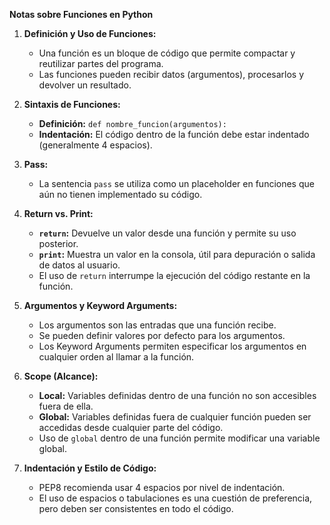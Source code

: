 **Notas sobre Funciones en Python**

1. **Definición y Uso de Funciones:**
   - Una función es un bloque de código que permite compactar y reutilizar partes del programa.
   - Las funciones pueden recibir datos (argumentos), procesarlos y devolver un resultado.

2. **Sintaxis de Funciones:**
   - **Definición:** `def nombre_funcion(argumentos):`
   - **Indentación:** El código dentro de la función debe estar indentado (generalmente 4 espacios).

3. **Pass:**
   - La sentencia `pass` se utiliza como un placeholder en funciones que aún no tienen implementado su código.

4. **Return vs. Print:**
   - **`return`:** Devuelve un valor desde una función y permite su uso posterior.
   - **`print`:** Muestra un valor en la consola, útil para depuración o salida de datos al usuario.
   - El uso de `return` interrumpe la ejecución del código restante en la función.

5. **Argumentos y Keyword Arguments:**
   - Los argumentos son las entradas que una función recibe.
   - Se pueden definir valores por defecto para los argumentos.
   - Los Keyword Arguments permiten especificar los argumentos en cualquier orden al llamar a la función.

6. **Scope (Alcance):**
   - **Local:** Variables definidas dentro de una función no son accesibles fuera de ella.
   - **Global:** Variables definidas fuera de cualquier función pueden ser accedidas desde cualquier parte del código.
   - Uso de `global` dentro de una función permite modificar una variable global.

7. **Indentación y Estilo de Código:**
   - PEP8 recomienda usar 4 espacios por nivel de indentación.
   - El uso de espacios o tabulaciones es una cuestión de preferencia, pero deben ser consistentes en todo el código.
